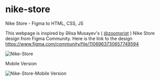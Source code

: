 # nike-store
Nike Store - Figma to HTML, CSS, JS

This webpage is inspired by Əlisa Musayev's ( [@zoomxrist]( https://www.figma.com/@zoomxrist ) ) Nike Store design from Figma Community. 
Here is the link to the design https://www.figma.com/community/file/1106963730657749594 

![Nike-Store](https://user-images.githubusercontent.com/67266881/173629853-0badb2a8-bdf9-495c-9e1f-d1b3420371d3.png)

Mobile Version

![Nike-Store-Mobile Version](https://user-images.githubusercontent.com/67266881/173677265-64d454fa-92aa-4333-aa99-45775e48c141.png)

